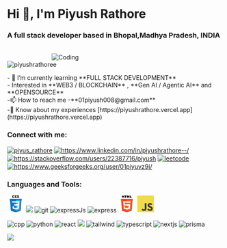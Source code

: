 </div>

<h1 align="left">Hi 👋, I'm Piyush Rathore</h1>
<h3 align="left">
  A full stack developer based in Bhopal,Madhya Pradesh, INDIA
</h3>
<br />
<img
  align="right"
  alt="Coding"
  width="400"
  src="https://camo.githubusercontent.com/2366b34bb903c09617990fb5fff4622f3e941349e846ddb7e73df872a9d21233/68747470733a2f2f63646e2e6472696262626c652e636f6d2f75736572732f3733303730332f73637265656e73686f74732f363538313234332f6176656e746f2e676966"
/>
<p align="left">
  <img
    src="https://komarev.com/ghpvc/?username=piyushrathoree&label=Profile%20views&color=0e75b6&style=flat"
    alt="piyushrathoree "
  />
</p>
<span>- 🌱 I’m currently learning **FULL STACK DEVELOPMENT** </span></br><span> - Interested in **WEB3 / BLOCKCHAIN** , **Gen AI / Agentic AI** and **OPENSOURCE**</span></br>
-📫 How to reach me -**01piyush008@gmail.com** </br>-📄
Know about my experiences
[https://piyushrathore.vercel.app](https://piyushrathore.vercel.app) 


<h3 align="left">Connect with me:</h3>
<p align="left">
  <a href="https://twitter.com/piyus_rathore" target="blank"
    ><img
      align="center"
      src="https://raw.githubusercontent.com/rahuldkjain/github-profile-readme-generator/master/src/images/icons/Social/twitter.svg"
      alt="piyus_rathore"
      height="30"
      width="40"
  /></a>
  <a
    href="https://www.linkedin.com/in/piyushrathore--/"
    target="blank"
    ><img
      align="center"
      src="https://raw.githubusercontent.com/rahuldkjain/github-profile-readme-generator/master/src/images/icons/Social/linked-in-alt.svg"
      alt="https://www.linkedin.com/in/piyushrathore--/"
      height="30"
      width="40"
  /></a>
  <a
    href="https://stackoverflow.com/users/22387716/piyush"
    target="blank"
    ><img
      align="center"
      src="https://raw.githubusercontent.com/rahuldkjain/github-profile-readme-generator/master/src/images/icons/Social/stack-overflow.svg"
      alt="https://stackoverflow.com/users/22387716/piyush"
      height="30"
      width="40"
  /></a>
  <a
    href="https://leetcode.com/u/PIYUS008/"
    target="blank"
    ><img
      align="center"
      src="https://img.icons8.com/?size=100&id=wDGo581Ea5Nf&format=png&color=fafafa"
      alt="leetcode"
      height="30"
      width="40"
  /></a>
  <a
    href="https://www.geeksforgeeks.org/user/01piyuvz9j/"
    target="blank"
    ><img
      align="center"
      src="https://raw.githubusercontent.com/rahuldkjain/github-profile-readme-generator/master/src/images/icons/Social/geeks-for-geeks.svg"
      alt="https://www.geeksforgeeks.org/user/01piyuvz9j/"
      height="30"
      width="40"
  /></a>
</p>
<h3 align="left">Languages and Tools:</h3>
<p align="left">
  <img
    src="https://raw.githubusercontent.com/devicons/devicon/master/icons/css3/css3-original-wordmark.svg"
    alt="css3"
    width="40"
    height="40"
  />
  <img src="https://img.icons8.com/?size=48&id=54087&format=png" height="40" />
  <img
    src="https://www.vectorlogo.zone/logos/git-scm/git-scm-icon.svg"
    alt="git"
    width="40"
    height="40"
  />
 <img src="https://img.icons8.com/?size=100&id=WNoJgbzDr3i2&format=png&color=000000"  
     alt="expressJs"
    width="40"
    height="40">
 <img src="https://voyager.postman.com/logo/postman-logo-icon-orange.svg" alt="express" height="40">
  <img
    src="https://raw.githubusercontent.com/devicons/devicon/master/icons/html5/html5-original-wordmark.svg"
    alt="html5"
    width="40"
    height="40"
  />
   <img
    src="https://raw.githubusercontent.com/devicons/devicon/master/icons/javascript/javascript-original.svg"
    alt="javascript"
    width="40"
    height="40"
  />
  
  <img
    src="https://img.icons8.com/?size=100&id=40669&format=png&color=000000"
    alt="cpp"
    width="40"
    height="40"
  />
    <img
    src="https://img.icons8.com/?size=100&id=hGdCwhSHUe6L&format=png&color=000000"
    alt="python"
    width="40"
    height="40"
  />
  <img src="https://imgs.search.brave.com/UH41hw6s-Q0xDq2hWu-oE_lFgBYKN7wrcokBbVhK2E0/rs:fit:32:32:1:0/g:ce/aHR0cDovL2Zhdmlj/b25zLnNlYXJjaC5i/cmF2ZS5jb20vaWNv/bnMvNjdjMjVlZmYz/MDU2NTQ5NTE1NWNl/M2Q0NDZjMTkzODY3/OGY5ZmM3YzE4NGRk/ZjNkYmUyNzRkM2Ex/NGQ0ZmZkOS9yZWFj/dC5kZXYv" alt="react" height="40">
  <img src="https://img.icons8.com/?size=48&id=74402&format=png" height="40" />
  <img
    src="https://img.icons8.com/?size=48&id=CIAZz2CYc6Kc&format=png"
    alt="tailwind"
    width="40"
    height="40"
  />
   <img
    src="https://cdn-icons-png.flaticon.com/512/5968/5968381.png"
    alt="typescript"
    width="40"
    height="40"
  />
  <img
    src="https://img.icons8.com/?size=100&id=yUdJlcKanVbh&format=png&color=111111"
    alt="nextjs"
    width="44"
    height="44"
  />
  <img
    src="https://img.icons8.com/?size=100&id=YKKmRFS8Utmm&format=png&color=000000"
    alt="prisma"
    width="44"
    height="44"
  />
  
</p>

<img src="https://github-readme-stats.vercel.app/api?username=Piyushrathoree&theme=dark&hide_border=false&include_all_commits=false&count_private=false">
